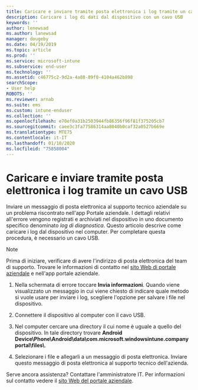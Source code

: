 ```yaml
---
title: Caricare e inviare tramite posta elettronica i log tramite un cavo USB | Microsoft Docs
description: Caricare i log di dati dal dispositivo con un cavo USB
keywords: ''
author: lenewsad
ms.author: lanewsad
manager: dougeby
ms.date: 04/19/2019
ms.topic: article
ms.prod: ''
ms.service: microsoft-intune
ms.subservice: end-user
ms.technology: ''
ms.assetid: c46775c2-9d2a-4a88-89f0-4104a462b898
searchScope:
- User help
ROBOTS: ''
ms.reviewer: arnab
ms.suite: ems
ms.custom: intune-enduser
ms.collection: ''
ms.openlocfilehash: e70ef0a31b2503944fb86356f96f81f375205cb7
ms.sourcegitcommit: caee3c3fa77586314aa8040b0caf32a0527b669e
ms.translationtype: MTE75
ms.contentlocale: it-IT
ms.lasthandoff: 01/10/2020
ms.locfileid: "75858004"
---
```

# <a name="upload-and-email-logs-using-a-usb-cable"></a>Caricare e inviare tramite posta elettronica i log tramite un cavo USB

Inviare un messaggio di posta elettronica al supporto tecnico aziendale su un problema riscontrato nell'app Portale aziendale. I dettagli relativi all'errore vengono registrati e archiviati nel dispositivo in uno documento specifico denominato _log di diagnostica_. Questo articolo descrive come caricare i log dal dispositivo nel computer. Per completare questa procedura, è necessario un cavo USB.   

> [!Note]
> Prima di iniziare, verificare di avere l'indirizzo di posta elettronica del team di supporto. Trovare le informazioni di contatto nel [sito Web di portale aziendale](https://go.microsoft.com/fwlink/?linkid=2010980) e nell'app portale aziendale. 

1. Nella schermata di errore toccare **Invia informazioni**. Quando viene visualizzato un messaggio in cui viene chiesto di indicare quale metodo si vuole usare per inviare i log, scegliere l'opzione per salvare i file nel dispositivo.  

2. Connettere il dispositivo al computer con il cavo USB. 

3. Nel computer cercare una directory il cui nome è uguale a quello del dispositivo. In tale directory trovare <strong>Android Device\Phone\Android\data\com.microsoft.windowsintune.companyportal\files\\</strong>.

4. Selezionare i file e allegarli a un messaggio di posta elettronica. Inviare questo messaggio di posta elettronica al supporto tecnico dell'azienda.

Serve ancora assistenza? Contattare l'amministratore IT. Per informazioni sul contatto vedere il [sito Web del portale aziendale](https://go.microsoft.com/fwlink/?linkid=2010980).
